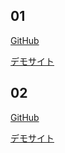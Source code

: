 ## 01

[GitHub](https://github.com/traveler20/practice/tree/main/01)

[デモサイト](https://traveler20.github.io/practice/01/)

## 02

[GitHub](https://github.com/traveler20/practice/tree/main/02)

[デモサイト](https://traveler20.github.io/practice/02/)
